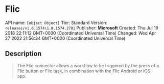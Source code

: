 # Flic
API name: `[object Object]`
Tier: Standard
Version: `releases/v1.0.1574\1.0.1574.2781`
Publisher: **Microsoft**
Created: Thu Jul 19 2018 22:11:12 GMT+0000 (Coordinated Universal Time)
Changed: Wed Apr 27 2022 21:56:34 GMT+0000 (Coordinated Universal Time)

## Description
> The Flic connector allows a workflow to be triggered by the press of a Flic button or Flic task, in combination with the Flic Android or iOS app.
